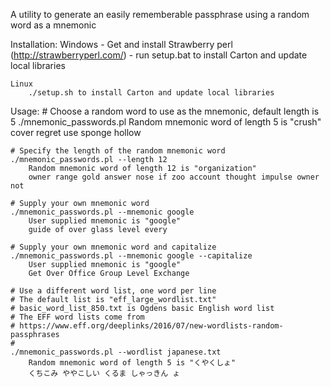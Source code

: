 A utility to generate an easily rememberable passphrase using a random word as a mnemonic

Installation:
    Windows
        - Get and install Strawberry perl (http://strawberryperl.com/)
        - run setup.bat to install Carton and update local libraries

    Linux
        ./setup.sh to install Carton and update local libraries
    
Usage:
    # Choose a random word to use as the mnemonic, default length is 5
    ./mnemonic_passwords.pl
        Random mnemonic word of length 5 is "crush"
        cover regret use sponge hollow
    
    # Specify the length of the random mnemonic word
    ./mnemonic_passwords.pl --length 12
        Random mnemonic word of length 12 is "organization"
        owner range gold answer nose if zoo account thought impulse owner not

    # Supply your own mnemonic word
    ./mnemonic_passwords.pl --mnemonic google
        User supplied mnemonic is "google"
        guide of over glass level every

    # Supply your own mnemonic word and capitalize
    ./mnemonic_passwords.pl --mnemonic google --capitalize
        User supplied mnemonic is "google"
        Get Over Office Group Level Exchange

    # Use a different word list, one word per line
    # The default list is "eff_large_wordlist.txt"
    # basic_word_list_850.txt is Ogdens basic English word list
    # The EFF word lists come from 
    # https://www.eff.org/deeplinks/2016/07/new-wordlists-random-passphrases
    #
    ./mnemonic_passwords.pl --wordlist japanese.txt 
        Random mnemonic word of length 5 is "くやくしょ"
        くちこみ ややこしい くるま しゃっきん ょ
